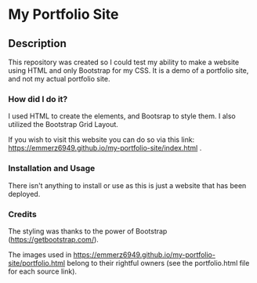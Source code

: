 # My Portfolio Site

## Description

This repository was created so I could test my ability to make a website using HTML and only Bootstrap for my CSS. It is a demo of a portfolio site, and not my actual portfolio site.



### How did I do it?

I used HTML to create the elements, and Bootsrap to style them. I also utilized the Bootstrap Grid Layout.

If you wish to visit this website you can do so via this link: https://emmerz6949.github.io/my-portfolio-site/index.html .



### Installation and Usage

There isn't anything to install or use as this is just a website that has been deployed.



### Credits

The styling was thanks to the power of Bootstrap (https://getbootstrap.com/).

The images used in https://emmerz6949.github.io/my-portfolio-site/portfolio.html belong to their rightful owners (see the portfolio.html file for each source link).
